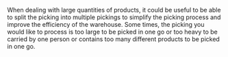 When dealing with large quantities of products, it could be useful to be able to split
the picking into multiple pickings to simplify the picking process and improve the
efficiency of the warehouse. Some times, the picking you would like to process is too
large to be picked in one go or too heavy to be carried by one person or contains too
many different products to be picked in one go.
